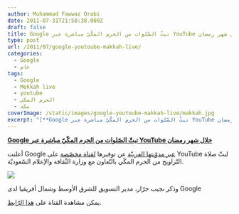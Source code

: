 ```yaml
---
author: Muhammad Fawwaz Orabi
date: 2011-07-31T21:58:38.000Z
draft: false
title: Google تبثّ الصّلوات من الحرم المكّيّ مباشرة عبر YouTube خلال شهر رمضان
type: post
url: /2011/07/google-youtoube-makkah-live/
categories:
  - Google
  - عام
tags:
  - Google
  - Mekkah live
  - youtube
  - الحرم المكي
  - مكة
coverImage: /static/images/google-youtoube-makkah-live/makkah.jpg
excerpt: "[**Google تبثّ الصّلوات من الحرم المكّيّ مباشرة عبر YouTube خلال شهر رمضان**](https://www.it-scoop.com/2011/07/google-youtoube-makkah-live/)\n\nأعلنت Google [عبر مدوّنتها العربيّة](http://google-arabia.blogspot.com/2011/07/youtube.html) عن توفيرها [لقناة مخصّصة](http://www.youtube.com/MakkahLive) على YouTube لبثّ صلاة التّراويح من الحرم المكّي بالتّعاون مع وزارة الثّقافة والإعلام السّعوديّة.\n\n\n\nوذكر نجيب جرّار،\_مدير التسويق للشرق الأوسط وشمال"
---
```

[**Google تبثّ الصّلوات من الحرم المكّيّ مباشرة عبر YouTube خلال شهر رمضان**](https://www.it-scoop.com/2011/07/google-youtoube-makkah-live/)

أعلنت Google [عبر مدوّنتها العربيّة](http://google-arabia.blogspot.com/2011/07/youtube.html) عن توفيرها [لقناة مخصّصة](http://www.youtube.com/MakkahLive) على YouTube لبثّ صلاة التّراويح من الحرم المكّي بالتّعاون مع وزارة الثّقافة والإعلام السّعوديّة.

![](/static/images/google-youtoube-makkah-live/makkah.jpg)

وذكر نجيب جرّار، مدير التسويق للشرق الأوسط وشمال أفريقيا لدى Google

يمكن مشاهدة القناة على [هذا الرّابط](http://www.youtube.com/MakkahLive).
